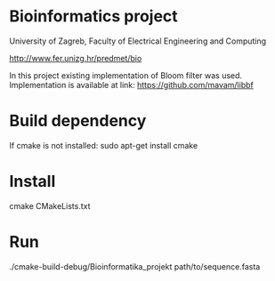 # Bioinformatics project

University of Zagreb, 
Faculty of Electrical Engineering and Computing


http://www.fer.unizg.hr/predmet/bio

In this project existing implementation of Bloom filter was used. Implementation is available at link:
https://github.com/mavam/libbf

# Build dependency

If cmake is not installed:
sudo apt-get install cmake

# Install
cmake CMakeLists.txt

# Run
./cmake-build-debug/Bioinformatika_projekt path/to/sequence.fasta
